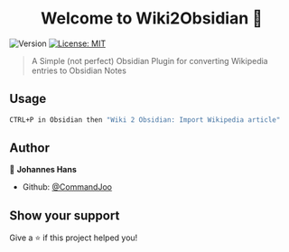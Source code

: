 <h1 align="center">Welcome to Wiki2Obsidian 👋</h1>
<p>
  <img alt="Version" src="https://img.shields.io/badge/version-1.0-blue.svg?cacheSeconds=2592000" />
  <a href="#" target="_blank">
    <img alt="License: MIT" src="https://img.shields.io/badge/License-MIT-yellow.svg" />
  </a>
</p>

> A Simple (not perfect) Obsidian Plugin for converting Wikipedia entries to Obsidian Notes


## Usage

```sh
CTRL+P in Obsidian then "Wiki 2 Obsidian: Import Wikipedia article"
```

## Author

👤 **Johannes Hans**

* Github: [@CommandJoo](https://github.com/CommandJoo)

## Show your support

Give a ⭐️ if this project helped you!
